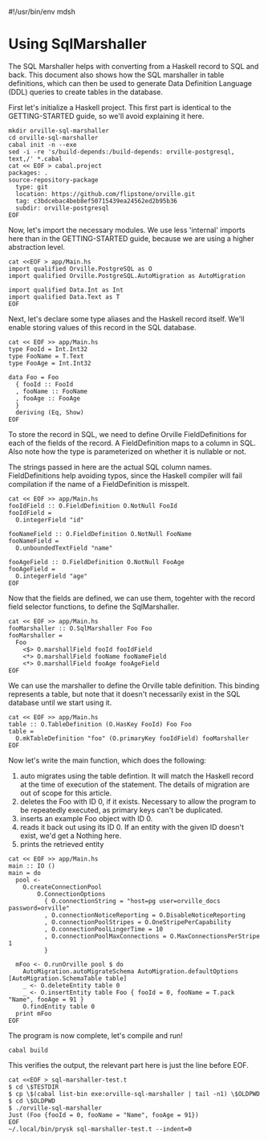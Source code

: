 #!/usr/bin/env mdsh

# Using SqlMarshaller

The SQL Marshaller helps with converting from a Haskell record to SQL and back.
This document also shows how the SQL marshaller in table definitions, which can
then be used to generate Data Definition Language (DDL) queries to create
tables in the database.

First let's initialize a Haskell project. This first part is identical to the
GETTING-STARTED guide, so we'll avoid explaining it here.

```shell
mkdir orville-sql-marshaller
cd orville-sql-marshaller
cabal init -n --exe
sed -i -re 's/build-depends:/build-depends: orville-postgresql, text,/' *.cabal
cat << EOF > cabal.project
packages: .
source-repository-package
  type: git
  location: https://github.com/flipstone/orville.git
  tag: c3bdcebac4beb8ef50715439ea24562ed2b95b36
  subdir: orville-postgresql
EOF
```

Now, let's import the necessary modules. We use less 'internal' imports here
than in the GETTING-STARTED guide, because we are using a higher abstraction
level.

```shell
cat <<EOF > app/Main.hs
import qualified Orville.PostgreSQL as O
import qualified Orville.PostgreSQL.AutoMigration as AutoMigration

import qualified Data.Int as Int
import qualified Data.Text as T
EOF
```

Next, let's declare some type aliases and the Haskell record itself. We'll
enable storing values of this record in the SQL database.

```shell
cat << EOF >> app/Main.hs
type FooId = Int.Int32
type FooName = T.Text
type FooAge = Int.Int32

data Foo = Foo
  { fooId :: FooId
  , fooName :: FooName
  , fooAge :: FooAge
  }
  deriving (Eq, Show)
EOF
```

To store the record in SQL, we need to define Orville FieldDefinitions for each
of the fields of the record. A FieldDefinition maps to a column in SQL. Also
note how the type is parameterized on whether it is nullable or not.

The strings passed in here are the actual SQL column names. FieldDefinitions
help avoiding typos, since the Haskell compiler will fail compilation if the
name of a FieldDefinition is misspelt.

```shell
cat << EOF >> app/Main.hs
fooIdField :: O.FieldDefinition O.NotNull FooId
fooIdField =
  O.integerField "id"

fooNameField :: O.FieldDefinition O.NotNull FooName
fooNameField =
  O.unboundedTextField "name"

fooAgeField :: O.FieldDefinition O.NotNull FooAge
fooAgeField =
  O.integerField "age"
EOF
```

Now that the fields are defined, we can use them, togehter with the record
field selector functions, to define the SqlMarshaller.

```shell
cat << EOF >> app/Main.hs
fooMarshaller :: O.SqlMarshaller Foo Foo
fooMarshaller =
  Foo
    <$> O.marshallField fooId fooIdField
    <*> O.marshallField fooName fooNameField
    <*> O.marshallField fooAge fooAgeField
EOF
```

We can use the marshaller to define the Orville table definition. This binding
represents a table, but note that it doesn't necessarily exist in the SQL
database until we start using it.

```shell
cat << EOF >> app/Main.hs
table :: O.TableDefinition (O.HasKey FooId) Foo Foo
table =
  O.mkTableDefinition "foo" (O.primaryKey fooIdField) fooMarshaller
EOF
```

Now let's write the main function, which does the following:
1. auto migrates using the table defintion. It will match the Haskell record at
   the time of execution of the statement. The details of migration are out of
   scope for this article.
1. deletes the Foo with ID 0, if it exists. Necessary to allow the program to
   be repeatedly executed, as primary keys can't be duplicated.
1. inserts an example Foo object with ID 0.
1. reads it back out using its ID 0. If an entity with the given ID doesn't
   exist, we'd get a Nothing here.
1. prints the retrieved entity

```shell
cat << EOF >> app/Main.hs
main :: IO ()
main = do
  pool <-
    O.createConnectionPool
        O.ConnectionOptions
          { O.connectionString = "host=pg user=orville_docs password=orville"
          , O.connectionNoticeReporting = O.DisableNoticeReporting
          , O.connectionPoolStripes = O.OneStripePerCapability
          , O.connectionPoolLingerTime = 10
          , O.connectionPoolMaxConnections = O.MaxConnectionsPerStripe 1
          }

  mFoo <- O.runOrville pool $ do
    AutoMigration.autoMigrateSchema AutoMigration.defaultOptions [AutoMigration.SchemaTable table]
    _ <- O.deleteEntity table 0
    _ <- O.insertEntity table Foo { fooId = 0, fooName = T.pack "Name", fooAge = 91 }
    O.findEntity table 0
  print mFoo
EOF
```

The program is now complete, let's compile and run!

```shell
cabal build
```

This verifies the output, the relevant part here is just the line before EOF.

```shell
cat <<EOF > sql-marshaller-test.t
$ cd \$TESTDIR
$ cp \$(cabal list-bin exe:orville-sql-marshaller | tail -n1) \$OLDPWD
$ cd \$OLDPWD
$ ./orville-sql-marshaller
Just (Foo {fooId = 0, fooName = "Name", fooAge = 91})
EOF
~/.local/bin/prysk sql-marshaller-test.t --indent=0
```
